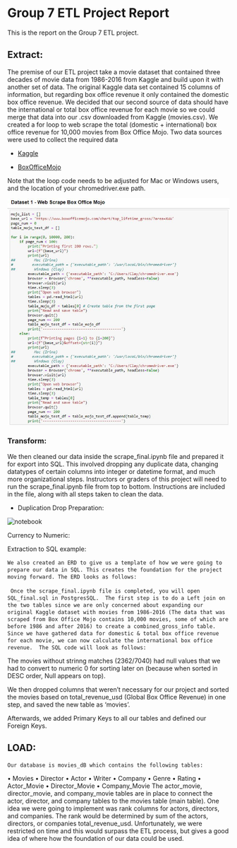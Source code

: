# Group 7 ETL Project Report

This is the report on the Group 7 ETL project. 

## Extract:

The premise of our ETL project take a movie dataset that contained three decades of movie data from 1986-2016 from Kaggle and build upon it with another set of data.  The original Kaggle data set contained 15 columns of information, but regarding box office revenue it only contained the domestic box office revenue.  We decided that our second source of data should have the international or total box office revenue for each movie so we could merge that data into our .csv downloaded from Kaggle (movies.csv).  We created a for loop to web scrape the total (domestic + international) box office revenue for 10,000 movies from Box Office Mojo.
Two data sources were used to collect the required data

* [Kaggle](https://www.kaggle.com/danielgrijalvas/movies?select=movies.csv) 

* [BoxOfficeMojo](https://www.boxofficemojo.com/chart/top_lifetime_gross/?area=XWW)

Note that the loop code needs to be adjusted for Mac or Windows users, and the location of your chromedriver.exe path. 

![notebook](images/BoxOfficeMojoWebScrapeCode.JPG)


### Transform:

We then cleaned our data inside the scrape_final.ipynb file and prepared it for export into SQL.  This involved dropping any duplicate data, changing datatypes of certain columns into integer or datetime format, and much more organizational steps.  Instructors or graders of this project will need to run the scrape_final.ipynb file from top to bottom. Instructions are included in the file, along with all steps taken to clean the data.

* Duplication Drop Preparation:
 
![notebook](images/md2_webpage_1.png)






Currency to Numeric:
 

Extraction to SQL example:
 

	We also created an ERD to give us a template of how we were going to prepare our data in SQL. This creates the foundation for the project moving forward. The ERD looks as follows:
 
	 Once the scrape_final.ipynb file is completed, you will open SQL_final.sql in PostgresSQL.  The first step is to do a Left join on the two tables since we are only concerned about expanding our original Kaggle dataset with movies from 1986-2016 (The data that was scraped from Box Office Mojo contains 10,000 movies, some of which are before 1986 and after 2016) to create a combined_gross_info table. Since we have gathered data for domestic & total box office revenue for each movie, we can now calculate the international box office revenue.  The SQL code will look as follows: 
 

The movies without strinng matches (2362/7040) had null values that we had to convert to numeric 0 for sorting later on (because when sorted in DESC order, Null appears on top).
 
 We then dropped columns that weren’t necessary for our project and sorted the movies based on total_revenue_usd (Global Box Office Revenue) in one step, and saved the new table as ‘movies’.

 
Afterwards, we added Primary Keys to all our tables and defined our Foreign Keys.
 

## LOAD:
	Our database is movies_dB which contains the following tables:
•	Movies
•	Director
•	Actor
•	Writer
•	Company
•	Genre
•	Rating
•	Actor_Movie
•	Director_Movie
•	Company_Movie
The actor_movie, director_movie, and company_movie tables are in place to connect the actor, director, and company tables to the movies table (main table). One idea we were going to implement was rank columns for actors, directors, and companies.  The rank would be determined by sum of the actors, directors, or companies total_revenue_usd.  Unfortunately, we were restricted on time and this would surpass the ETL process, but gives a good idea of where how the foundation of our data could be used.
